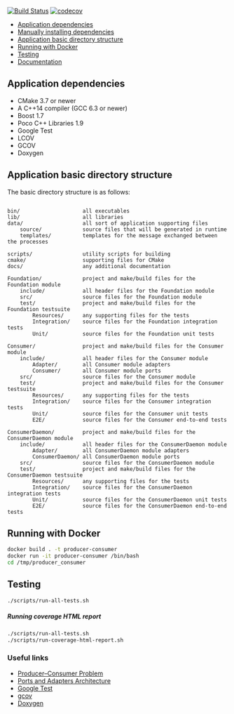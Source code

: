 [![Build Status](https://travis-ci.org/edson-a-soares/producer_consumer.svg?branch=main)](https://travis-ci.org/edson-a-soares/producer_consumer)
[![codecov](https://codecov.io/gh/edson-a-soares/producer_consumer/branch/main/graph/badge.svg?token=BLDGUUQU8K)](https://codecov.io/gh/edson-a-soares/producer_consumer)

* [Application dependencies](#application-dependencies)
* [Manually installing dependencies](docs/Manually_installing_dependencies.md)
* [Application basic directory structure](#application-basic-directory-structure)
* [Running with Docker](#running-with-docker)
* [Testing](#testing)
* [Documentation](https://edson-a-soares.github.io/producer_consumer/doxygen/html)

## Application dependencies

- CMake 3.7 or newer
- A C++14 compiler (GCC 6.3 or newer)
- Boost 1.7
- Poco C++ Libraries 1.9
- Google Test
- LCOV
- GCOV
- Doxygen

## Application basic directory structure

The basic directory structure is as follows:

```textmate

bin/                    all executables
lib/                    all libraries
data/                   all sort of application supporting files
    source/             source files that will be generated in runtime
    templates/          templates for the message exchanged between the processes

scripts/                utility scripts for building
cmake/                  supporting files for CMake
docs/                   any additional documentation

Foundation/             project and make/build files for the Foundation module
    include/            all header files for the Foundation module
    src/                source files for the Foundation module
    test/               project and make/build files for the Foundation testsuite
        Resources/      any supporting files for the tests
        Integration/    source files for the Foundation integration tests
        Unit/           source files for the Foundation unit tests

Consumer/               project and make/build files for the Consumer module
    include/            all header files for the Consumer module
        Adapter/        all Consumer module adapters
        Consumer/       all Consumer module ports
    src/                source files for the Consumer module
    test/               project and make/build files for the Consumer testsuite
        Resources/      any supporting files for the tests
        Integration/    source files for the Consumer integration tests
        Unit/           source files for the Consumer unit tests
        E2E/            source files for the Consumer end-to-end tests

ConsumerDaemon/         project and make/build files for the ConsumerDaemon module
    include/            all header files for the ConsumerDaemon module
        Adapter/        all ConsumerDaemon module adapters
        ConsumerDaemon/ all ConsumerDaemon module ports
    src/                source files for the ConsumerDaemon module
    test/               project and make/build files for the ConsumerDaemon testsuite
        Resources/      any supporting files for the tests
        Integration/    source files for the ConsumerDaemon integration tests
        Unit/           source files for the ConsumerDaemon unit tests
        E2E/            source files for the ConsumerDaemon end-to-end tests

```

## Running with Docker

```bash
docker build . -t producer-consumer
docker run -it producer-consumer /bin/bash
cd /tmp/producer_consumer
```

## Testing

```bash
./scripts/run-all-tests.sh
```

##### Running coverage HTML report

```bash
./scripts/run-all-tests.sh
./scripts/run-coverage-html-report.sh
```

### Useful links ###
* [Producer–Consumer Problem](https://en.wikipedia.org/wiki/Producer%E2%80%93consumer_problem)
* [Ports and Adapters Architecture](https://en.wikipedia.org/wiki/Hexagonal_architecture_(software))
* [Google Test](https://github.com/google/googletest/blob/master/googletest/docs)
* [gcov](http://manpages.ubuntu.com/manpages/xenial/man1/alpha-linux-gnu-gcov-5.1.html)
* [Doxygen](https://www.doxygen.nl/index.html)
